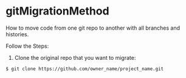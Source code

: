 # gitMigrationMethod
How to move code from one git repo to another with all branches and histories.

Follow the Steps:

1. Clone the original repo that you want to migrate: 

```
$ git clone https://github.com/owner_name/project_name.git
```

